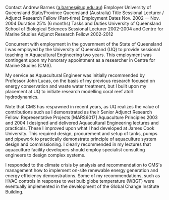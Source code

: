 Contact	Andrew Barnes (a.barnes@uq.edu.au)
Employer	University of Queensland
State/Province	Queensland (Australia)
Title	Sessional Lecturer / Adjunct Research Fellow (Part-time)
Employment Dates	Nov. 2002 — Nov. 2004
Duration	25% (6 months)
Tasks and Duties
University of Queensland School of Biological Sciences Sessional Lecturer 2002-2004 and Centre for Marine Studies Adjunct Research Fellow 2002-2012

Concurrent with employment in the government of the State of Queensland I was employed by the University of Queensland (UQ) to provide sessional teaching in Aquacultural Engineering two years.
This employment was contingent upon my honorary appointment as a researcher in Centre for Marine Studies (CMS).

My service as Aquacultural Engineer was initially recommended by Professor John Lucas, on the basis of my previous research focused on energy conservation and waste water treatment, but I built upon my placement at UQ to initiate research modelling coral reef atoll hydrodynamics.

Note that CMS has respawned in recent years, as UQ realizes the value of contributions such as I demonstrated as their Senior Adjunct Research Fellow.
Representative Projects
[MARS6017] Aquaculture Principles 2003 and 2004 I designed and delivered Aquacultural Engineering lectures and practicals. These I improved upon what I had developed at James Cook University. This required design, procurement and setup of tanks, pumps and pipework to practically demonstrate principle of aquaculture system design and commissioning. I clearly recommended in my lectures that aquaculture facility developers should employ specialist consulting engineers to design complex systems.

I responded to the climate crisis by analysis and recommendation to CMS's management how to implement on-site renewable energy generation and energy efficiency demonstrations. Some of my recommendations, such as HVAC controls in response to wet bulb globe temperature (WBGT) were eventually implemented in the development of the Global Change Institute Building.
